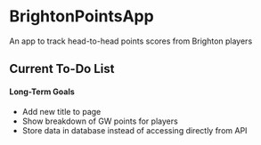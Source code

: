 # BrightonPointsApp
An app to track head-to-head points scores from Brighton players

## Current To-Do List

#### Long-Term Goals

- Add new title to page
- Show breakdown of GW points for players
- Store data in database instead of accessing directly from API
